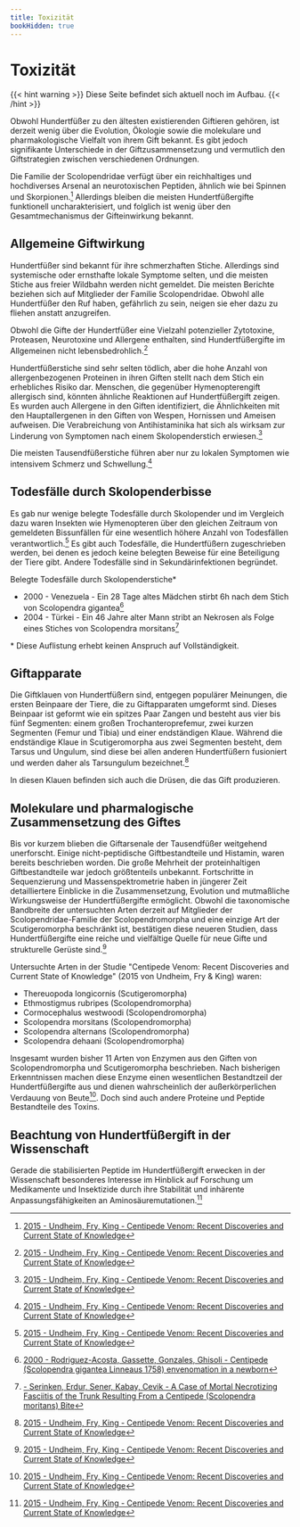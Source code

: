```yaml
---
title: Toxizität
bookHidden: true
---
```


# Toxizität

{{< hint warning >}}
Diese Seite befindet sich aktuell noch im Aufbau.
{{< /hint >}}


Obwohl Hundertfüßer zu den ältesten existierenden Giftieren gehören, ist derzeit wenig über die Evolution, Ökologie sowie die molekulare und pharmakologische Vielfalt von ihrem Gift bekannt. Es gibt jedoch signifikante Unterschiede in der Giftzusammensetzung und vermutlich den Giftstrategien zwischen verschiedenen Ordnungen.

Die Familie der Scolopendridae verfügt über ein reichhaltiges und hochdiverses Arsenal an neurotoxischen Peptiden, ähnlich wie bei Spinnen und Skorpionen.[^1] Allerdings bleiben die meisten Hundertfüßergifte funktionell uncharakterisiert, und folglich ist wenig über den Gesamtmechanismus der Gifteinwirkung bekannt.

## Allgemeine Giftwirkung

Hundertfüßer sind bekannt für ihre schmerzhaften Stiche. Allerdings sind systemische oder ernsthafte lokale Symptome selten, und die meisten Stiche aus freier Wildbahn werden nicht gemeldet. Die meisten Berichte beziehen sich auf Mitglieder der Familie Scolopendridae. Obwohl alle Hundertfüßer den Ruf haben, gefährlich zu sein, neigen sie eher dazu zu fliehen anstatt anzugreifen.

Obwohl die Gifte der Hundertfüßer eine Vielzahl potenzieller Zytotoxine, Proteasen, Neurotoxine und Allergene enthalten, sind Hundertfüßergifte im Allgemeinen nicht lebensbedrohlich.[^1]

Hundertfüßerstiche sind sehr selten tödlich, aber die hohe Anzahl von allergenbezogenen Proteinen in ihren Giften stellt nach dem Stich ein erhebliches Risiko dar. Menschen, die gegenüber Hymenopterengift allergisch sind, könnten ähnliche Reaktionen auf Hundertfüßergift zeigen. Es wurden auch Allergene in den Giften identifiziert, die Ähnlichkeiten mit den Hauptallergenen in den Giften von Wespen, Hornissen und Ameisen aufweisen. Die Verabreichung von Antihistaminika hat sich als wirksam zur Linderung von Symptomen nach einem Skolopenderstich erwiesen.[^1]

Die meisten Tausendfüßerstiche führen aber nur zu lokalen Symptomen wie intensivem Schmerz und Schwellung.[^1]

## Todesfälle durch Skolopenderbisse

Es gab nur wenige belegte Todesfälle durch Skolopender und im Vergleich dazu waren Insekten wie Hymenopteren über den gleichen Zeitraum von gemeldeten Bissunfällen für eine wesentlich höhere Anzahl von Todesfällen verantwortlich.[^1] Es gibt auch Todesfälle, die Hundertfüßern zugeschrieben werden, bei denen es jedoch keine belegten Beweise für eine Beteiligung der Tiere gibt. Andere Todesfälle sind in Sekundärinfektionen begründet.

Belegte Todesfälle durch Skolopenderstiche*

- 2000 - Venezuela - Ein 28 Tage altes Mädchen stirbt 6h nach dem Stich von Scolopendra gigantea[^5]
- 2004 - Türkei - Ein 46 Jahre alter Mann stribt an Nekrosen als Folge eines Stiches von Scolopendra morsitans[^6]

\* Diese Auflistung erhebt keinen Anspruch auf Vollständigkeit.

## Giftapparate

Die Giftklauen von Hundertfüßern sind, entgegen populärer Meinungen, die ersten Beinpaare der Tiere, die zu Giftapparaten umgeformt sind. Dieses Beinpaar ist geformt wie ein spitzes Paar Zangen und besteht aus vier bis fünf Segmenten: einem großen Trochanteroprefemur, zwei kurzen Segmenten (Femur und Tibia) und einer endständigen Klaue. Während die endständige Klaue in Scutigeromorpha aus zwei Segmenten besteht, dem Tarsus und Ungulum, sind diese bei allen anderen Hundertfüßern fusioniert und werden daher als Tarsungulum bezeichnet.[^1]

In diesen Klauen befinden sich auch die Drüsen, die das Gift produzieren.

## Molekulare und pharmalogische Zusammensetzung des Giftes

Bis vor kurzem blieben die Giftarsenale der Tausendfüßer weitgehend unerforscht. Einige nicht-peptidische Giftbestandteile und Histamin, waren bereits beschrieben worden. Die große Mehrheit der proteinhaltigen Giftbestandteile war jedoch größtenteils unbekannt. Fortschritte in Sequenzierung und Massenspektrometrie haben in jüngerer Zeit detailliertere Einblicke in die Zusammensetzung, Evolution und mutmaßliche Wirkungsweise der Hundertfüßergifte ermöglicht. Obwohl die taxonomische Bandbreite der untersuchten Arten derzeit auf Mitglieder der Scolopendridae-Familie der Scolopendromorpha und eine einzige Art der Scutigeromorpha beschränkt ist, bestätigen diese neueren Studien, dass Hundertfüßergifte eine reiche und vielfältige Quelle für neue Gifte und strukturelle Gerüste sind.[^1]

Untersuchte Arten in der Studie "Centipede Venom: Recent Discoveries and Current State of Knowledge" (2015 von Undheim, Fry & King) waren:

- Thereuopoda longicornis (Scutigeromorpha)
- Ethmostigmus rubripes (Scolopendromorpha)
- Cormocephalus westwoodi (Scolopendromorpha)
- Scolopendra morsitans (Scolopendromorpha)
- Scolopendra alternans (Scolopendromorpha)
- Scolopendra dehaani (Scolopendromorpha)

Insgesamt wurden bisher 11 Arten von Enzymen aus den Giften von Scolopendromorpha und Scutigeromorpha beschrieben. Nach bisherigen Erkenntnissen machen diese Enzyme einen wesentlichen Bestandtzeil der Hundertfüßergifte aus und dienen wahrscheinlich der außerkörperlichen Verdauung von Beute[^1]. Doch sind auch andere Proteine und Peptide Bestandteile des Toxins.

## Beachtung von Hundertfüßergift in der Wissenschaft

Gerade die stabilisierten Peptide im Hundertfüßergift erwecken in der Wissenschaft besonderes Interesse im Hinblick auf Forschung um Medikamente und Insektizide durch ihre Stabilität und inhärente Anpassungsfähigkeiten an Aminosäuremutationen.[^1]


[^1]: [2015 - Undheim, Fry, King - Centipede Venom: Recent Discoveries and Current State of Knowledge](https://www.ncbi.nlm.nih.gov/pmc/articles/PMC4379518/)
[^2]: [2017 - Essler, Julakanti, Juergens - Lymphangitis From Scolopendra heros Envenomation: The Texas Redheaded Centipede](https://www.wemjournal.org/article/S1080-6032(16)30275-7/fulltext)
[^3]: [1998 - Knysak, Martins, Bertim - Epidemiological aspects of centipede (Scolopendromorphae: Chilopoda) bites registered in greater S. Paulo, SP, Brazil](https://pubmed.ncbi.nlm.nih.gov/10349142/)
[^4]: [2011 - Fung, Lam, Wong - Centipede bite victims: a review of patients presenting to two emergency departments in Hong Kong](https://www.hkmj.org/abstracts/v17n5/381.htm)
[^5]: [2000 - Rodriguez-Acosta, Gassette, Gonzales, Ghisoli -  Centipede (Scolopendra gigantea Linneaus 1758) envenomation in a newborn](https://www.scielo.br/j/rimtsp/a/3vVxDVdY8XPmsCvKXdNHjCv/?lang=en)
[^6]: [ - Serinken, Erdur, Sener, Kabay, Cevik - A Case of Mortal Necrotizing Fasciitis of the Trunk Resulting From a Centipede (Scolopendra moritans) Bite](https://ispub.com/IJEM/2/2/12582)